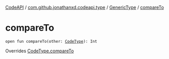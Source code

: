 [CodeAPI](../../index.md) / [com.github.jonathanxd.codeapi.type](../index.md) / [GenericType](index.md) / [compareTo](.)

# compareTo

`open fun compareTo(other: `[`CodeType`](../-code-type/index.md)`): Int`

Overrides [CodeType.compareTo](../-code-type/compare-to.md)

